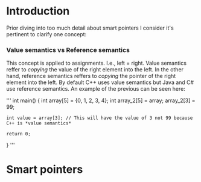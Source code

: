 <h1> Introduction </h1>

Prior diving into too much detail about smart pointers I consider it's pertinent to clarify one concept:

<h3> Value semantics vs Reference semantics </h3>

This concept is applied to assignments. I.e., left = right.
Value semantics reffer to *copying* the value of the right element into the left. In the other hand, reference semantics reffers to *copying* the pointer of the right element into the left.
By default C++ uses value semantics but Java and C# use reference semantics.
An example of the previous can be seen here:

'''
int main() {
	int array[5] = {0, 1, 2, 3, 4};
	int array_2[5] = array;
	array_2[3] = 99;

	int value = array[3]; // This will have the value of 3 not 99 because C++ is *value semantics*

	return 0;
}
'''

<h1> Smart pointers </h1>


